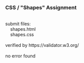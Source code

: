 ### CSS / "Shapes" Assignment
<br />
submit files:<br />
&nbsp;&nbsp;&nbsp;&nbsp;shapes.html<br />
&nbsp;&nbsp;&nbsp;&nbsp;shapes.css<br />
<br />
verified by https://validator.w3.org/<br />
<br />
no error found<br />
